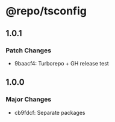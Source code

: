 # @repo/tsconfig

## 1.0.1

### Patch Changes

- 9baacf4: Turborepo + GH release test

## 1.0.0

### Major Changes

- cb9fdcf: Separate packages
